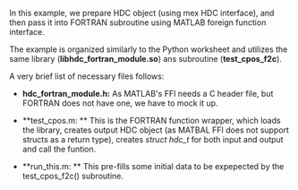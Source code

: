 In this example, we prepare HDC object (using mex HDC interface), and then pass it into FORTRAN subroutine using MATLAB foreign function interface.

The example is organized similarly to the Python worksheet and utilizes the same library (**libhdc_fortran_module.so**) ans subroutine (**test_cpos_f2c**).

A very brief list of necessary files follows:

- **hdc_fortran_module.h:** As MATLAB's FFI needs a C header file, but FORTRAN does not have one, we have to mock it up.

- **test_cpos.m: ** This is the FORTRAN function wrapper, which loads the library, creates output HDC object (as MATBAL FFI does not support structs as a return type), creates *struct hdc_t* for both input and output and call the funtion.

- **run_this.m: ** This pre-fills some initial data to be expepected by the test_cpos_f2c() subroutine.

